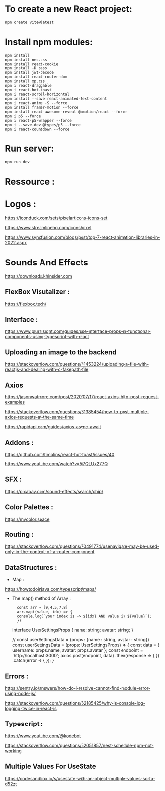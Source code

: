 # To create a new React project:

    npm create vite@latest

# Install npm modules:

    npm install
    npm install nes.css
    npm install react-cookie
    npm install -D sass
    npm install jwt-decode
    npm install react-router-dom
    npm install xp.css
    npm i react-draggable
    npm i react-hot-toast
    npm i react-scroll-horizontal
    npm install --save react-animated-text-content
    npm i react-anime -S --force
    npm install framer-motion --force
    npm install react-awesome-reveal @emotion/react --force
    npm i p5 --force
    npm i react-p5-wrapper --force
    npm i --save-dev @types/p5 --force
    npm i react-countdown --force 

# Run server:

    npm run dev

# Ressource :

# Logos :

https://iconduck.com/sets/pixelarticons-icons-set

https://www.streamlinehq.com/icons/pixel

https://www.syncfusion.com/blogs/post/top-7-react-animation-libraries-in-2022.aspx


# Sounds And Effects


https://downloads.khinsider.com

## FlexBox Visutalizer :

https://flexbox.tech/

## Interface :

https://www.pluralsight.com/guides/use-interface-props-in-functional-components-using-typescript-with-react 

## Uploading an image to the backend

https://stackoverflow.com/questions/41453224/uploading-a-file-with-reactjs-and-dealing-with-c-fakepath-file

## Axios

https://jasonwatmore.com/post/2020/07/17/react-axios-http-post-request-examples

https://stackoverflow.com/questions/61385454/how-to-post-multiple-axios-requests-at-the-same-time

https://rapidapi.com/guides/axios-async-await


## Addons :

https://github.com/timolins/react-hot-toast/issues/40

https://www.youtube.com/watch?v=5j7QLUx277Q


## SFX : 

https://pixabay.com/sound-effects/search/chip/

## Color Palettes :

https://mycolor.space


## Routing :

https://stackoverflow.com/questions/70491774/usenavigate-may-be-used-only-in-the-context-of-a-router-component

## DataStructures : 

* Map : 

https://howtodoinjava.com/typescript/maps/


* The map() method of Array :


        const arr = [9,4,5,7,8]
        arr.map((value, idx) => {
        console.log(`your index is -> ${idx} AND value is ${value}`);
        })



    interface UserSettingsProps {
        name: string;
        avatar: string;
    }

    // const userSettingsData = (props : {name : string, avatar : string}) 
    const userSettingsData = (props: UserSettingsProps) => {
    const data = {
        username: props.name,
        avatar: props.avatar
    };
    const endpoint = 'http://localhost:3000';
    axios.post(endpoint, data)
        .then(response => {
        })
        .catch(error => {
        });
    }


## Errors :

https://sentry.io/answers/how-do-i-resolve-cannot-find-module-error-using-node-js/

https://stackoverflow.com/questions/62185425/why-is-console-log-logging-twice-in-react-js

## Typescript :

https://www.youtube.com/@kodebot

https://stackoverflow.com/questions/52051857/nest-schedule-npm-not-working


## Multiple Values For UseState 


https://codesandbox.io/s/usestate-with-an-object-multiple-values-sorta-d52zt

